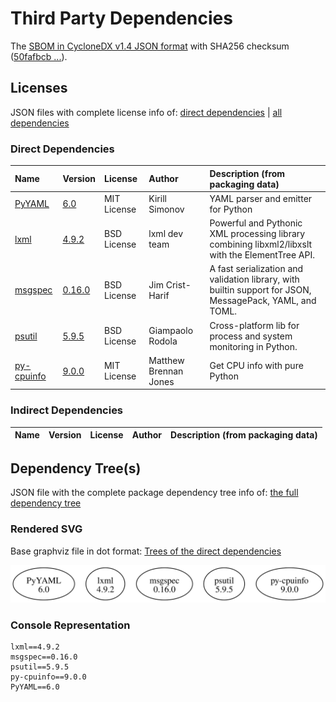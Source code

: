 # Third Party Dependencies

<!--[[[fill sbom_sha256()]]]-->
The [SBOM in CycloneDX v1.4 JSON format](https://git.sr.ht/~sthagen/taksonomia/blob/default/sbom/cdx.json) with SHA256 checksum ([50fafbcb ...](https://git.sr.ht/~sthagen/taksonomia/blob/default/sbom/cdx.json.sha256 "sha256:50fafbcb1ff8edf3e4ab0308ac101a382057a5132b959ffed1947f719abf0b70")).
<!--[[[end]]] (checksum: 99fe30a6d2274d603ed54ef537c0af99)-->
## Licenses 

JSON files with complete license info of: [direct dependencies](direct-dependency-licenses.json) | [all dependencies](all-dependency-licenses.json)

### Direct Dependencies

<!--[[[fill direct_dependencies_table()]]]-->
| Name                                                  | Version                                             | License     | Author                | Description (from packaging data)                                                                        |
|:------------------------------------------------------|:----------------------------------------------------|:------------|:----------------------|:---------------------------------------------------------------------------------------------------------|
| [PyYAML](https://pyyaml.org/)                         | [6.0](https://pypi.org/project/PyYAML/6.0/)         | MIT License | Kirill Simonov        | YAML parser and emitter for Python                                                                       |
| [lxml](https://lxml.de/)                              | [4.9.2](https://pypi.org/project/lxml/4.9.2/)       | BSD License | lxml dev team         | Powerful and Pythonic XML processing library combining libxml2/libxslt with the ElementTree API.         |
| [msgspec](https://jcristharif.com/msgspec/)           | [0.16.0](https://pypi.org/project/msgspec/0.16.0/)  | BSD License | Jim Crist-Harif       | A fast serialization and validation library, with builtin support for JSON, MessagePack, YAML, and TOML. |
| [psutil](https://github.com/giampaolo/psutil)         | [5.9.5](https://pypi.org/project/psutil/5.9.5/)     | BSD License | Giampaolo Rodola      | Cross-platform lib for process and system monitoring in Python.                                          |
| [py-cpuinfo](https://github.com/workhorsy/py-cpuinfo) | [9.0.0](https://pypi.org/project/py-cpuinfo/9.0.0/) | MIT License | Matthew Brennan Jones | Get CPU info with pure Python                                                                            |
<!--[[[end]]] (checksum: a93f5fe16bc996856a7ed997a296231b)-->

### Indirect Dependencies

<!--[[[fill indirect_dependencies_table()]]]-->
| Name | Version | License | Author | Description (from packaging data) |
|:-----|:--------|:--------|:-------|:----------------------------------|
<!--[[[end]]] (checksum: 8a87b89207db0be2864af66f9266660c)-->

## Dependency Tree(s)

JSON file with the complete package dependency tree info of: [the full dependency tree](package-dependency-tree.json)

### Rendered SVG

Base graphviz file in dot format: [Trees of the direct dependencies](package-dependency-tree.dot.txt)

<img src="./package-dependency-tree.svg" alt="Trees of the direct dependencies" title="Trees of the direct dependencies"/>

### Console Representation

<!--[[[fill dependency_tree_console_text()]]]-->
````console
lxml==4.9.2
msgspec==0.16.0
psutil==5.9.5
py-cpuinfo==9.0.0
PyYAML==6.0
````
<!--[[[end]]] (checksum: 1067c5742c2cae257393043a900a9d75)-->
